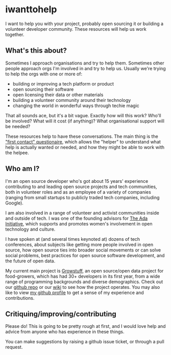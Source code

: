 iwanttohelp
===========

I want to help you with your project, probably open sourcing it or
building a volunteer developer community.  These resources will help us
work together.

## What's this about?

Sometimes I approach organisations and try to help them.  Sometimes
other people approach orgs I'm involved in and try to help us.  Usually
we're trying to help the orgs with one or more of:

* building or improving a tech platform or product
* open sourcing their software
* open licensing their data or other materials
* building a volunteer community around their technology
* changing the world in wonderful ways through techie magic

That all sounds ace, but it's a bit vague.  Exactly how will this work?
Who'll be involved?  What will it cost (if anything)?  What
organisational support will be needed?

These resources help to have these conversations.  The main thing is the
["first contact" questionaire](firstcontact.md), which allows the
"helper" to understand what help is actually wanted or needed, and how
they might be able to work with the helpee.

## Who am I?

I'm an open source developer who's got about 15 years' experience
contributing to and leading open source projects and tech communities,
both in volunteer roles and as an employee of a variety of
companies (ranging from small startups to publicly traded tech
companies, including Google).

I am also involved in a range of volunteer and activist communities
inside and outside of tech.  I was one of the founding advisors for [The
Ada Initiative](http://adainitiative.org/), which supports and promotes
women's involvement in open technology and culture.

I have spoken at (and several times keynoted at) dozens of tech
conferences, about subjects like getting more people involved in open
source, how open source ties into broader social movements or can solve
social problems, best practices for open source software development,
and the future of open data.

My current main project is [Growstuff](http://growstuff.org/), an open
source/open data project for food-growers, which has had 30+ developers
in its first year, from a wide range of programming backgrounds and
diverse demographics.  Check out our
[github repo](http://github.com/Growstuff/growstuff) or our
[wiki](http://wiki.growstuff.org) to see how the project operates.  You
may also like to view [my github profile](http://github.com/Skud) to get
a sense of my experience and contributions.

## Critiquing/improving/contributing

Please do!  This is going to be pretty rough at first, and I would love
help and advice from anyone who has experience in these things.

You can make suggestions by raising a github issue ticket, or through a
pull request.

